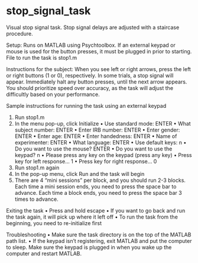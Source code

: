 # stop_signal_task

Visual stop signal task. Stop signal delays are adjusted with a staircase procedure.

Setup:
Runs on MATLAB using Psychtoolbox.
If an external keypad or mouse is used for the button presses, it must be plugged in prior to starting.
File to run the task is stop1.m

Instructions for the subject:
When you see left or right arrows, press the left or right buttons (1 or 0), respectively. In some trials, a stop signal will appear. Immediately halt any button presses, until the next arrow appears. You should prioritize speed over accuracy, as the task will adjust the difficultly based on your performance.

Sample instructions for running the task using an external keypad
1.	Run stop1.m
2.	In the menu pop-up, click Initialize
    •	Use standard mode: ENTER
    •	What subject number: ENTER
    •	Enter IRB number: ENTER
    •	Enter gender: ENTER
    •	Enter age: ENTER
    •	Enter handedness: ENTER
    •	Name of experimenter: ENTER
    •	What language: ENTER
    •	Use default keys: n
    •	Do you want to use the mouse? ENTER
    •	Do you want to use the keypad? n
    •	Please press any key on the keypad (press any key)
    •	Press key for left response… 1
    •	Press key for right response… 0
3.	Run stop1.m again
4.  In the pop-up menu, click Run and the task will begin
5.	There are 4 “mini sessions” per block, and you should run 2-3 blocks. Each time a mini session ends, you need to press the space bar to advance. Each time a block ends, you need to press the space bar 3 times to advance.

Exiting the task
•	Press and hold escape
•	If you want to go back and run the task again, it will pick up where it left off
•	To run the task from the beginning, you need to re-initialize first

Troubleshooting
•	Make sure the task directory is on the top of the MATLAB path list.
•	If the keypad isn’t registering, exit MATLAB and put the computer to sleep. Make sure the keypad is plugged in when you wake up the computer and restart MATLAB.


